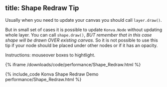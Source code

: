 title: Shape Redraw Tip
---

Usually when you need to update your canvas you should call `layer.draw()`.

But in small set of cases it is possible to update `Konva.Node` without updating whole layer.
You can call `shape.draw()`, *BUT remember that in this case shape will be drawn OVER existing canvas*.
So it is not possible to use this tip if your node should be placed under other nodes or if it has an opacity.

Instructions: mouseover boxes to hightlight.

{% iframe /downloads/code/performance/Shape_Redraw.html %}

{% include_code Konva Shape Redraw Demo performance/Shape_Redraw.html %}
